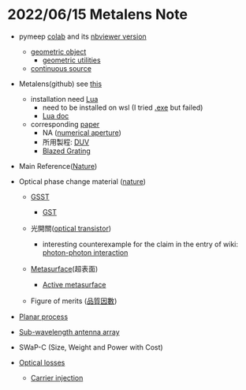 # 2022/06/15 Metalens Note
- pymeep [colab](https://colab.research.google.com/drive/1E_23Jc26y_66aUl57uwpSLwpHPhJ3rNe?hl=zh-tw#scrollTo=iA4dFRthCPN5)
and its [nbviewer version](https://nbviewer.org/github/NanoComp/meep/blob/master/python/examples/straight-waveguide.ipynb)
    - [geometric object](https://meep.readthedocs.io/en/latest/Python_User_Interface/#geometricobject)
        - [geometric utilities](https://mpb.readthedocs.io/en/latest/Python_User_Interface/#geometry-utilities)
    - [continuous source](https://meep.readthedocs.io/en/latest/Python_User_Interface/#continuoussource)


- Metalens(github) see [this](https://github.com/sbyrnes321/metalens)
    - installation need [Lua](https://zh.wikipedia.org/zh-tw/Lua)
        - need to be installed on wsl (I tried [.exe](https://j13tw.gitbooks.io/lua/content/chapter1.html) but failed)
        - [Lua doc](https://meep.readthedocs.io/en/latest/Python_Tutorials/Basics/)
    - corresponding [paper](https://opg.optica.org/oe/fulltext.cfm?uri=oe-24-5-5110&id=336849)
        - NA ([numerical aperture](https://zh.wikipedia.org/zh-tw/%E6%95%B0%E5%80%BC%E5%AD%94%E5%BE%84))
        - 所用製程: [DUV](https://www.newport.com/n/deep-uv-photolithography)
        - [Blazed Grating](https://en.wikipedia.org/wiki/Blazed_grating)
- Main Reference([Nature](https://www.nature.com/articles/s41467-021-21440-9))
- Optical phase change material ([nature](https://www.nature.com/articles/s41467-019-12196-4))
    - [GSST](https://joi.usst.edu.cn/ch/reader/view_abstract.aspx?file_no=20210602&flag=1)
        - [GST](https://en.wikipedia.org/wiki/GeSbTe)
    - 光開關([optical transistor](https://zh.wikipedia.org/zh-tw/%E5%85%89%E5%AD%A6%E6%99%B6%E4%BD%93%E7%AE%A1))
        - interesting counterexample for the claim in the entry of wiki: [photon-photon interaction](https://zh.wikipedia.org/zh-tw/%E5%85%89%E5%AD%A6%E6%99%B6%E4%BD%93%E7%AE%A1)
    - [Metasurface](https://en.wikipedia.org/wiki/Electromagnetic_metasurface)(超表面)
        - [Active metasurface](https://onlinelibrary.wiley.com/doi/10.1002/adom.201801813)

    - Figure of merits ([品質因數](https://en.wikipedia.org/wiki/Figure_of_merit))

- [Planar process](https://en.wikipedia.org/wiki/Planar_process) 
- [Sub-wavelength antenna array](https://ietresearch.onlinelibrary.wiley.com/doi/full/10.1049/el.2015.2255)

- SWaP-C (Size, Weight and Power with Cost)

- [Optical losses](https://www.pveducation.org/pvcdrom/design-of-silicon-cells/optical-losses)
    - [Carrier injection](https://zh.wikipedia.org/zh-tw/%E7%83%AD%E8%BD%BD%E6%B5%81%E5%AD%90%E6%B3%A8%E5%85%A5)